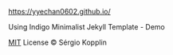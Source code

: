 
https://yyechan0602.github.io/

Using Indigo Minimalist Jekyll Template - Demo



[MIT](http://kopplin.mit-license.org/) License © Sérgio Kopplin
